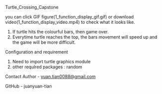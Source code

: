 Turtle_Crossing_Capstone 

you can click GIF figure(1_function_display_gif.gif) or download video(1_function_display_video.mp4) to check what it looks like. 

1. If turtle hits the colourful bars, then game over.
2. Everytime turtle reaches the top, the bars movement will speed up and the game will be more difficult.


Configuration and requirement
1. Need to import turtle graphics module
2. other requlred packages : random


Contact
Author - yuan.tian0088@gmail.com

GitHub - juanyuan-tian
